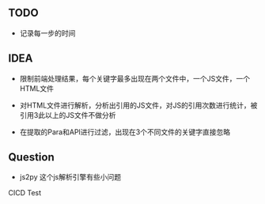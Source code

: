 ## TODO
- 记录每一步的时间

## IDEA

- 限制前端处理结果，每个关键字最多出现在两个文件中，一个JS文件，一个HTML文件

- 对HTML文件进行解析，分析出引用的JS文件，对JS的引用次数进行统计，被引用3此以上的JS文件不做分析
- 在提取的Para和API进行过滤，出现在3个不同文件的关键字直接忽略

## Question

- js2py 这个js解析引擎有些小问题

CICD Test 